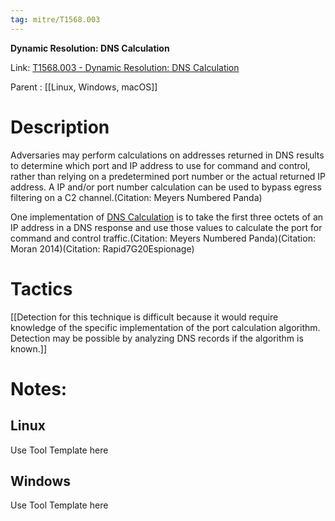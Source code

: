 ```yaml
---
tag: mitre/T1568.003
---
```


**Dynamic Resolution: DNS Calculation**

Link: [T1568.003 - Dynamic Resolution: DNS Calculation](https://attack.mitre.org/techniques/T1568/003)

Parent : [[Linux, Windows, macOS]]


# Description

Adversaries may perform calculations on addresses returned in DNS results to determine which port and IP address to use for command and control, rather than relying on a predetermined port number or the actual returned IP address. A IP and/or port number calculation can be used to bypass egress filtering on a C2 channel.(Citation: Meyers Numbered Panda)

One implementation of [DNS Calculation](https://attack.mitre.org/techniques/T1568/003) is to take the first three octets of an IP address in a DNS response and use those values to calculate the port for command and control traffic.(Citation: Meyers Numbered Panda)(Citation: Moran 2014)(Citation: Rapid7G20Espionage)

# Tactics


[[Detection for this technique is difficult because it would require knowledge of the specific implementation of the port calculation algorithm. Detection may be possible by analyzing DNS records if the algorithm is known.]]


# Notes:

## Linux

Use Tool Template here

## Windows

Use Tool Template here
